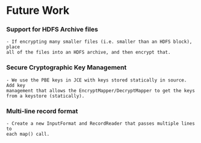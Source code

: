 Future Work
===========

### Support for HDFS Archive files
	- If encrypting many smaller files (i.e. smaller than an HDFS block), place
	all of the files into an HDFS archive, and then encrypt that.

### Secure Cryptographic Key Management
	- We use the PBE keys in JCE with keys stored statically in source. Add key
	management that allows the EncryptMapper/DecryptMapper to get the keys
	from a keystore (statically).

### Multi-line record format
	- Create a new InputFormat and RecordReader that passes multiple lines to
	each map() call.

